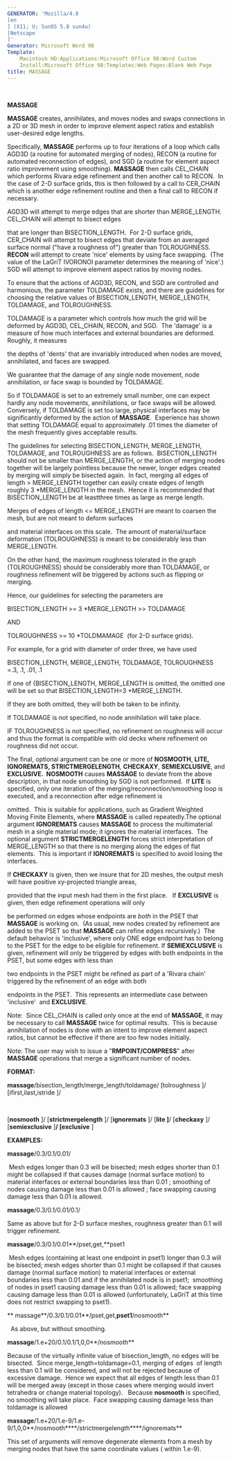 ```yaml
---
GENERATOR: 'Mozilla/4.8 
[en
] (X11; U; SunOS 5.8 sun4u) 
[Netscape
]'
Generator: Microsoft Word 98
Template: 
    Macintosh HD:Applications:Microsoft Office 98:Word Custom
    Install:Microsoft Office 98:Templates:Web Pages:Blank Web Page
title: MASSAGE
---
```


 

 **MASSAGE**

 **MASSAGE** creates, annihilates, and moves nodes and swaps
 connections in a 2D or 3D mesh in order to improve element aspect
 ratios and establish user-desired edge lengths.

 Specifically, **MASSAGE** performs up to four iterations of a loop
 which calls AGD3D (a routine for automated merging of nodes), RECON (a
 routine for automated reconnection of edges), and SGD (a routine for
 element aspect ratio improvement using smoothing). **MASSAGE** then
 calls CEL\_CHAIN which performs Rivara edge refinement and then
 another call to RECON.  In the case of 2-D surface grids, this is then
 followed by a call to CER\_CHAIN which is another edge refinement
 routine and then a final call to RECON if necessary.

 AGD3D will attempt to merge edges that are shorter than
 MERGE\_LENGTH.  CEL\_CHAIN will attempt to bisect edges

 that are longer than BISECTION\_LENGTH.  For 2-D surface grids,
 CER\_CHAIN will attempt to bisect edges that deviate from an averaged
 surface normal ("have a roughness of") greater than TOLROUGHNESS.
 **RECON** will attempt to create 'nice' elements by using face
 swapping.  (The value of the LaGriT IVORONOI parameter determines the
 meaning of 'nice'.)  SGD will attempt to improve element aspect ratios
 by moving nodes.

 To ensure that the actions of AGD3D, RECON, and SGD are controlled and
 harmonious, the parameter TOLDAMAGE exists, and there are guidelines
 for choosing the relative values of BISECTION\_LENGTH, MERGE\_LENGTH,
 TOLDAMAGE, and TOLROUGHNESS.

 TOLDAMAGE is a parameter which controls how much the grid will be
 deformed by AGD3D, CEL\_CHAIN, RECON, and SGD.  The 'damage' is a
 measure of how much interfaces and external boundaries are deformed. 
 Roughly, it measures

 the depths of 'dents' that are invariably introduced when nodes are
 moved, annihilated, and faces are swapped.

 We guarantee that the damage of any single node movement, node
 annihilation, or face swap is bounded by TOLDAMAGE.

 So if TOLDAMAGE is set to an extremely small number, one can expect
 hardly any node movements, annihilations, or face swaps will be
 allowed.  Conversely, if TOLDAMAGE is set too large, physical
 interfaces may be significantly deformed by the action of
 **MASSAGE**.  Experience has shown that setting TOLDAMAGE equal to
 approximately .01 times the diameter of the mesh frequently gives
 acceptable results.

 The guidelines for selecting BISECTION\_LENGTH, MERGE\_LENGTH,
 TOLDAMAGE, and TOLROUGHNESS are as follows.  BISECTION\_LENGTH should
 not be smaller than MERGE\_LENGTH, or the action of merging nodes
 together will be largely pointless because the newer, longer edges
 created by merging will simply be bisected again.  In fact, merging
 all edges of length &gt; MERGE\_LENGTH together can easily create
 edges of length roughly 3
*MERGE\_LENGTH in the mesh.  Hence it is
 recommended that BISECTION\_LENGTH be at leastthree times as large as
 merge length.

 Merges of edges of length &lt;= MERGE\_LENGTH are meant to coarsen the
 mesh, but are not meant to deform surfaces

 and material interfaces on this scale.  The amount of material/surface
 deformation (TOLROUGHNESS) is meant to be considerably less than
 MERGE\_LENGTH.

 On the other hand, the maximum roughness tolerated in the graph
 (TOLROUGHNESS) should be considerably more than TOLDAMAGE, or
 roughness refinement will be triggered by actions such as flipping or
 merging.

 Hence, our guidelines for selecting the parameters are

 BISECTION\_LENGTH &gt;= 3
*MERGE\_LENGTH &gt;&gt; TOLDAMAGE

 AND

 TOLROUGHNESS &gt;= 10
*TOLDMAMAGE  (for 2-D surface grids).

 For example, for a grid with diameter of order three, we have used

 BISECTION\_LENGTH, MERGE\_LENGTH, TOLDAMAGE, TOLROUGHNESS =.3, .1,
 .01, .1

 If one of {BISECTION\_LENGTH, MERGE\_LENGTH is omitted, the omitted
 one will be set so that BISECTION\_LENGTH=3
*MERGE\_LENGTH.

 If they are both omitted, they will both be taken to be infinity.

 If TOLDAMAGE is not specified, no node annihilation will take place.

 IF TOLROUGHNESS is not specified, no refinement on roughness will
 occur and thus the format is compatible with old decks where
 refinement on roughness did not occur.

 The final, optional argument can be one or more of **NOSMOOTH**,
 **LITE, IGNOREMATS, STRICTMERGELENGTH**, **CHECKAXY**,
 **SEMIEXCLUSIVE**, and **EXCLUSIVE.  NOSMOOTH** causes **MASSAGE** to
 deviate from the above description, in that node smoothing by SGD is
 not performed.  If **LITE** is specified, only one iteration of the
 merging/reconnection/smoothing loop is executed, and a reconnection
 after edge refinement is

 omitted.  This is suitable for applications, such as Gradient Weighted
 Moving Finite Elements, where **MASSAGE** is called repeatedly.The
 optional argument **IGNOREMATS** causes **MASSAGE** to process the
 multimaterial mesh in a single material mode; it ignores the material
 interfaces.  The optional argument **STRICTMERGELENGTH** forces strict
 interpretation of MERGE\_LENGTH so that there is no merging along the
 edges of flat elements.  This is important if **IGNOREMATS** is
 specified to avoid losing the interfaces.

 If **CHECKAXY** is given, then we insure that for 2D meshes, the
 output mesh will have positive xy-projected triangle areas,

 provided that the input mesh had them in the first place.   If
 **EXCLUSIVE** is given, then edge refinement operations will only

 be performed on edges whose endpoints are *both* in the PSET that
 **MASSAGE** is working on.  (As usual, new nodes created by refinement
 are added to the PSET so that **MASSAGE** can refine edges
 recursively.)  The default behavior is 'inclusive', where only ONE
 edge endpoint has to belong to the PSET for the edge to be eligible
 for refinement. If **SEMIEXCLUSIVE** is given, refinement will only be
 triggered by edges with both endpoints in the PSET, but some edges
 with less than

 two endpoints in the PSET might be refined as part of a 'Rivara chain'
 triggered by the refinement of an edge with both

 endpoints in the PSET.  This represents an intermediate case between
 'inclusive'  and **EXCLUSIVE**.

 Note:  Since CEL\_CHAIN is called only once at the end of **MASSAGE**,
 it may be necessary to call **MASSAGE** twice for optimal results. 
 This is because annihilation of nodes is done with an intent to
 improve element aspect ratios, but cannot be effective if there are
 too few nodes initially.

 Note: The user may wish to issue a "**RMPOINT/COMPRESS**" after
 **MASSAGE** operations that merge a significant number of nodes.

 **FORMAT:**

 **massage**/bisection\_length/merge\_length/toldamage/
[tolroughness
]/
[ifirst,ilast,istride
]/

    
 
[**nosmooth**
]/
[**strictmergelength**
]/
[**ignoremats**
]/
[**lite
]**/
[**checkaxy**
]/
[**semiexclusive**
]**/
[exclusive**
]

 

 **EXAMPLES:**

 **massage**/0.3/0.1/0.01/

  Mesh edges longer than 0.3 will be bisected; mesh edges shorter than
 0.1 might be collapsed if that causes damage (normal surface motion)
 to material interfaces or external boundaries less than 0.01 ;
 smoothing of nodes causing damage less than 0.01 is allowed ; face
 swapping causing damage less than 0.01 is allowed.

 **massage**/0.3/0.1/0.01/0.1/

 Same as above but for 2-D surface meshes, roughness greater than 0.1
 will trigger refinement.

 **massage**/0.3/0.1/0.01**/pset,get,**pset1

  Mesh edges (containing at least one endpoint in pset1) longer than
 0.3 will be bisected; mesh edges shorter than 0.1 might be collapsed
 if that causes damage (normal surface motion) to material interfaces
 or external boundaries less than 0.01 and if the annihilated node is
 in pset1;  smoothing of nodes in pset1 causing damage less than 0.01
 is allowed; face swapping causing damage less than 0.01 is allowed
 (unfortunately, LaGriT at this time does not restrict swapping to
 pset1).

 ** massage**/0.3/0.1/0.01**/pset,get,**pset1**/nosmooth**

   As above, but without smoothing.

 **massage**/1.e+20/0.1/0.1/1,0,0**/nosmooth**

 Because of the virtually infinite value of bisection\_length, no edges
 will be bisected.  Since merge\_length=toldamage=0.1, merging of
 edges  of length less than 0.1 will be considered, and will not be
 rejected because of excessive damage.  Hence we expect that all edges
 of length less than 0.1 will be merged away (except in those cases
 where merging would invert tetrahedra or change material topology).  
 Because **nosmooth** is specified, no smoothing will take place.  Face
 swapping causing damage less than toldamage is allowed

 **massage**/1.e+20/1.e-9/1.e-9/1,0,0**/nosmooth****/strictmergelength****/ignoremats**

 This set of arguments will remove degenerate elements from a mesh by
 merging nodes that have the same coordinate values ( within 1.e-9).


